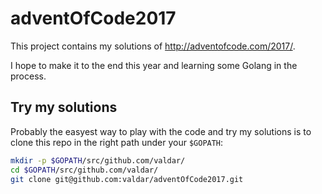 # adventOfCode2017
 This project contains my solutions of http://adventofcode.com/2017/.

 I hope to make it to the end this year and learning some Golang in the process.

## Try my solutions
Probably the easyest way to play with the code and try my solutions is to clone this repo in the right path under your `$GOPATH`:

```bash
mkdir -p $GOPATH/src/github.com/valdar/
cd $GOPATH/src/github.com/valdar/
git clone git@github.com:valdar/adventOfCode2017.git
```